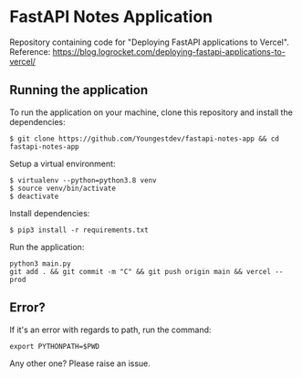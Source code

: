 # FastAPI Notes Application

Repository containing code for "Deploying FastAPI applications to Vercel".
Reference: https://blog.logrocket.com/deploying-fastapi-applications-to-vercel/

## Running the application

To run the application on your machine, clone this repository and install the dependencies:

```
$ git clone https://github.com/Youngestdev/fastapi-notes-app && cd fastapi-notes-app
```

Setup a virtual environment:

```
$ virtualenv --python=python3.8 venv
$ source venv/bin/activate
$ deactivate
```

Install dependencies:

```
$ pip3 install -r requirements.txt
```

Run the application:

```
python3 main.py
git add . && git commit -m "C" && git push origin main && vercel --prod

```

## Error?

If it's an error with regards to path, run the command:

```
export PYTHONPATH=$PWD
```

Any other one? Please raise an issue.
